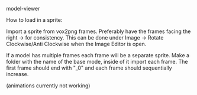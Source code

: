 model-viewer


How to load in a sprite:

Import a sprite from vox2png frames. Preferably have the frames facing the right -> for consistency. This can be done under Image -> Rotate Clockwise/Anti Clockwise when the Image Editor is open. 



If a model has multiple frames each frame will be a separate sprite. Make a folder with the name of the base mode, inside of it import each frame. The first frame should end with "_0" and each frame should sequentially increase. 

(animations currently not working)